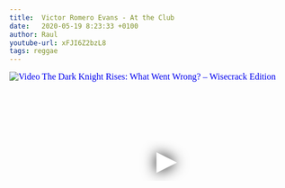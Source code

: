 ```yaml
---
title:  Victor Romero Evans - At the Club
date:   2020-05-19 8:23:33 +0100
author: Raul
youtube-url: xFJI6Z2bzL8
tags: reggae 
---
```

<div class="video-container ">
<iframe
  width="560"
  height="315"
  src="https://www.youtube.com/embed/xFJI6Z2bzL8"
  srcdoc="<style>*{padding:0;margin:0;overflow:hidden}html,body{height:100%}img,span{position:absolute;width:100%;top:0;bottom:0;margin:auto}span{height:1.5em;text-align:center;font:48px/1.5 sans-serif;color:white;text-shadow:0 0 0.5em black}</style><a href=https://www.youtube.com/embed/xFJI6Z2bzL8?start=1200><img src=https://img.youtube.com/vi/xFJI6Z2bzL8/hqdefault.jpg alt='Video The Dark Knight Rises: What Went Wrong? – Wisecrack Edition'><span>▶</span></a>"
  frameborder="0"
  allow="accelerometer; autoplay; encrypted-media; gyroscope; picture-in-picture"
  allowfullscreen
></iframe>
</div>